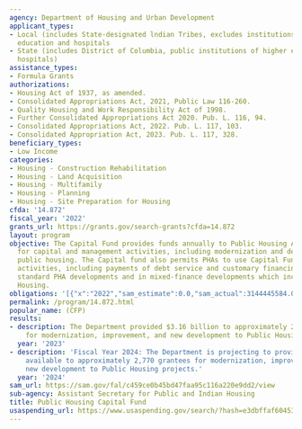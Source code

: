 ```yaml
---
agency: Department of Housing and Urban Development
applicant_types:
- Local (includes State-designated lndian Tribes, excludes institutions of higher
  education and hospitals
- State (includes District of Columbia, public institutions of higher education and
  hospitals)
assistance_types:
- Formula Grants
authorizations:
- Housing Act of 1937, as amended.
- Consolidated Appropriations Act, 2021, Public Law 116-260.
- Quality Housing and Work Responsibility Act of 1998.
- Further Consolidated Appropriations Act 2020. Pub. L. 116, 94.
- Consolidated Appropriations Act, 2022. Pub. L. 117, 103.
- Consolidated Appropriation Act, 2023. Pub. L. 117, 328.
beneficiary_types:
- Low Income
categories:
- Housing - Construction Rehabilitation
- Housing - Land Acquisition
- Housing - Multifamily
- Housing - Planning
- Housing - Site Preparation for Housing
cfda: '14.872'
fiscal_year: '2022'
grants_url: https://grants.gov/search-grants?cfda=14.872
layout: program
objective: The Capital Fund provides funds annually to Public Housing Agencies (PHAs)
  for capital and management activities, including modernization and development of
  public housing. The Capital fund also permits PHAs to use Capital Funds for financing
  activities, including payments of debt service and customary financing costs, in
  standard PHA developments and in mixed-finance developments which include Public
  Housing.
obligations: '[{"x":"2022","sam_estimate":0.0,"sam_actual":3144445584.0,"usa_spending_actual":3159585042.54},{"x":"2023","sam_estimate":3172000000.0,"sam_actual":0.0,"usa_spending_actual":3243962729.83},{"x":"2024","sam_estimate":3173000000.0,"sam_actual":0.0,"usa_spending_actual":0.0}]'
permalink: /program/14.872.html
popular_name: (CFP)
results:
- description: The Department provided $3.16 billion to approximately 2,770 grantees
    for modernization, improvement, and new development to Public Housing projects.
  year: '2023'
- description: 'Fiscal Year 2024: The Department is projecting to provide $3.225 billion
    available to approximately 2,770 grantees for modernization, improvement, and
    new development to Public Housing projects.'
  year: '2024'
sam_url: https://sam.gov/fal/c459ce0b45bd47faa95c116a220e9dd2/view
sub-agency: Assistant Secretary for Public and Indian Housing
title: Public Housing Capital Fund
usaspending_url: https://www.usaspending.gov/search/?hash=e3dbffaf60453a0e02f2049755c084d5
---
```


